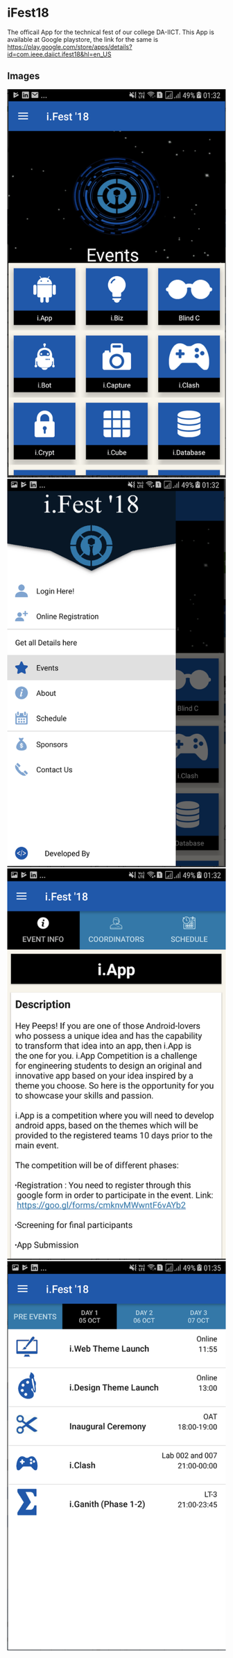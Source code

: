 # iFest18

The officail App for the technical fest of our college DA-IICT. This App is available at Google playstore, the link for the 
same is https://play.google.com/store/apps/details?id=com.ieee.daiict.ifest18&hl=en_US

## Images

![](app-image-1.png)
![](app-image-2.png)
![](app-image-3.png)
![](app-image-4.png)
